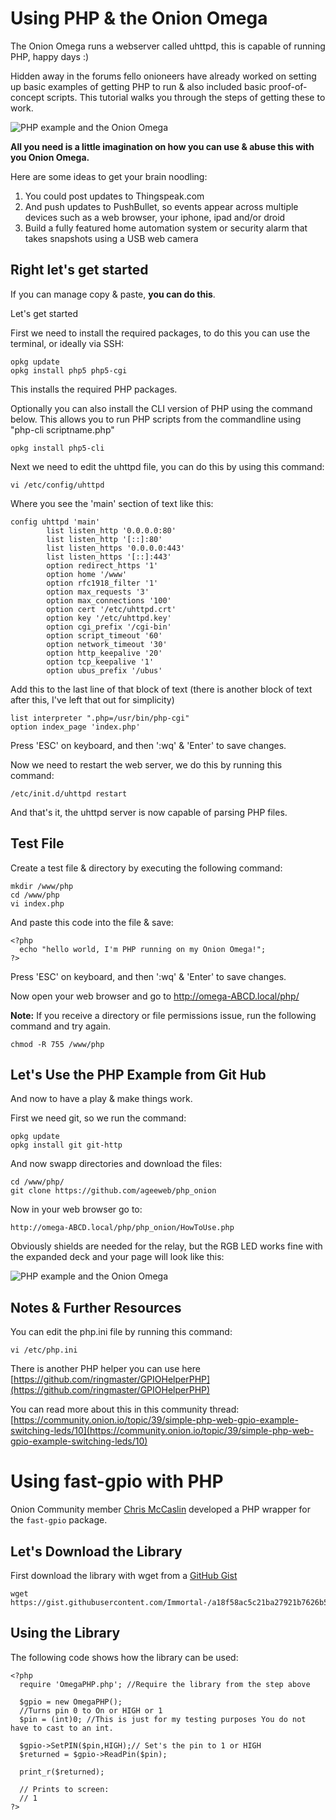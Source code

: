 # Using PHP & the Onion Omega

The Onion Omega runs a webserver called uhttpd, this is capable of running PHP, happy days :)

Hidden away in the forums fello onioneers have already worked on setting up basic examples of getting PHP to run & also included basic proof-of-concept scripts. This tutorial walks you through the steps of getting these to work.

![PHP example and the Onion Omega](https://dl.dropboxusercontent.com/u/12816733/onion-omega-php-example-1.png)

**All you need is a little imagination on how you can use & abuse this with you Onion Omega.**

Here are some ideas to get your brain noodling:

1. You could post updates to Thingspeak.com
2. And push updates to PushBullet, so events appear across multiple devices such as a web browser, your iphone, ipad and/or droid
3. Build a fully featured home automation system or security alarm that takes snapshots using a USB web camera

## Right let's get started

If you can manage copy & paste, **you can do this**. 

Let's get started

First we need to install the required packages, to do this you can use the terminal, or ideally via SSH:

```
opkg update
opkg install php5 php5-cgi
```

This installs the required PHP packages.

Optionally you can also install the CLI version of PHP using the command below. This allows you to run PHP scripts from the commandline using "php-cli scriptname.php"

```
opkg install php5-cli
```

Next we need to edit the uhttpd file, you can do this by using this command:

```
vi /etc/config/uhttpd
```

Where you see the 'main' section of text like this:

```
config uhttpd 'main'
        list listen_http '0.0.0.0:80'
        list listen_http '[::]:80'
        list listen_https '0.0.0.0:443'
        list listen_https '[::]:443'
        option redirect_https '1'
        option home '/www'
        option rfc1918_filter '1'
        option max_requests '3'
        option max_connections '100'
        option cert '/etc/uhttpd.crt'
        option key '/etc/uhttpd.key'
        option cgi_prefix '/cgi-bin'
        option script_timeout '60'
        option network_timeout '30'
        option http_keepalive '20'
        option tcp_keepalive '1'
        option ubus_prefix '/ubus'
```

Add this to the last line of that block of text (there is another block of text after this, I've left that out for simplicity)

```
list interpreter ".php=/usr/bin/php-cgi"
option index_page 'index.php'
```

Press 'ESC' on keyboard, and then ':wq' & 'Enter' to save changes.

Now we need to restart the web server, we do this by running this command:

```
/etc/init.d/uhttpd restart
```

And that's it, the uhttpd server is now capable of parsing PHP files.

## Test File

Create a test file & directory by executing the following command:

```
mkdir /www/php
cd /www/php
vi index.php
```

And paste this code into the file & save:

```
<?php 
  echo "hello world, I'm PHP running on my Onion Omega!";
?>
```

Press 'ESC' on keyboard, and then ':wq' & 'Enter' to save changes.

Now open your web browser and go to http://omega-ABCD.local/php/

**Note:** If you receive a directory or file permissions issue, run the following command and try again.

```
chmod -R 755 /www/php
```

## Let's Use the PHP Example from Git Hub

And now to have a play & make things work.

First we need git, so we run the command:

```
opkg update
opkg install git git-http
```

And now swapp directories and download the files:

```
cd /www/php/
git clone https://github.com/ageeweb/php_onion
```

Now in your web browser go to: 

```
http://omega-ABCD.local/php/php_onion/HowToUse.php
```

Obviously shields are needed for the relay, but the RGB LED works fine with the expanded deck and your page will look like this:

![PHP example and the Onion Omega](https://dl.dropboxusercontent.com/u/12816733/onion-omega-php-example-1.png)

## Notes & Further Resources

You can edit the php.ini file by running this command:

```
vi /etc/php.ini
```

There is another PHP helper you can use here [https://github.com/ringmaster/GPIOHelperPHP](https://github.com/ringmaster/GPIOHelperPHP)

You can read more about this in this community thread: [https://community.onion.io/topic/39/simple-php-web-gpio-example-switching-leds/10](https://community.onion.io/topic/39/simple-php-web-gpio-example-switching-leds/10)


# Using fast-gpio with PHP

Onion Community member [Chris McCaslin](https://community.onion.io/user/chris-mccaslin) developed a PHP wrapper for the `fast-gpio` package.

## Let's Download the Library

First download the library with wget from a [GitHub Gist](https://gist.github.com/Immortal-/a18f58ac5c21ba27921b7626b5a8b06e)
``` 
wget https://gist.githubusercontent.com/Immortal-/a18f58ac5c21ba27921b7626b5a8b06e/raw/df8e70665523c2a06b503954d10943560d5c189f/OmegaPHP.php
```


## Using the Library

The following code shows how the library can be used:

```
<?php
  require 'OmegaPHP.php'; //Require the library from the step above
  
  $gpio = new OmegaPHP();
  //Turns pin 0 to On or HIGH or 1
  $pin = (int)0; //This is just for my testing purposes You do not have to cast to an int.
  
  $gpio->SetPIN($pin,HIGH);// Set's the pin to 1 or HIGH
  $returned = $gpio->ReadPin($pin);
  
  print_r($returned);
  
  // Prints to screen:
  // 1
?>
```

